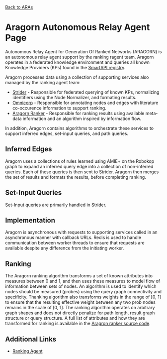 [Back to ARAs](index.md)

# Aragorn Autonomous Relay Agent Page

Autonomous Relay Agent for Generation Of Ranked Networks (ARAGORN) is an autonomous relay agent support by the ranking ragent team. Aragorn operates in a federated knowledge environment and queries all known Knowledge Providers (KPs) found in the [SmartAPI registry](https://smart-api.info/). 

Aragorn processes data using a collection of supporting services also managed by the ranking agent team:

* [Strider](https://github.com/ranking-agent/strider) - Responsible for federated querying of known KPs, normalizing identifiers using the Node Normalizer, and formating results.
* [Omnicorp](https://github.com/ranking-agent/aragorn-ranker/blob/master/ranker/modules/omnicorp_overlay.py) - Responsible for annotating nodes and edges with literature co-occurence information to support ranking.
* [Aragorn Ranker](https://github.com/ranking-agent/aragorn-ranker) - Responsible for ranking results using available meta-data information and an algorithm inspired by information flow.

In addition, Aragorn contains algorithms to orchestrate these services to support inferred edges, set-input queries, and path queries.

## Inferred Edges
Aragorn uses a collections of rules learned using AMIE+ on the Robokop graph to expand an inferred query edge into a collection of non-inferred queries. Each of these queries is then sent to Strider. Aragorn then merges the set of results and formats the results, before completing ranking.

## Set-Input Queries
Set-Input queries are primarily handled in Strider.

## Implementation
Aragorn is asynchronous with requests to supporting services called in an asynchronous manner with callback URLs. Redis is used to handle communication between worker threads to ensure that requests are available despite any difference from the initiating worker.

## Ranking
The Aragorn ranking algorithm transforms a set of known attributes into measures between 0 and 1, and then uses these measures to model flow of information between sets of nodes. An algorithm is used to identify which nodes should be measured (probes) using the query graph connectivity and specificity. Thanking algorithm also transforms weights in the range of [0, 1] to ensure that the resulting effective weight between any two prob nodes remains in the scale of [0, 1]. The ranking algorithm operates on arbitrary graph shapes and does not directly penalize for path length, result graph structure or query structure. A full list of attributes and how they are transformed for ranking is available in the [Aragron ranker source code](https://github.com/ranking-agent/aragorn-ranker/blob/master/ranker/shared/sources.py).

## Additional Links

- [Ranking Agent](https://github.com/NCATSTranslator/Translator-All/wiki/Ranking-Agent/)
